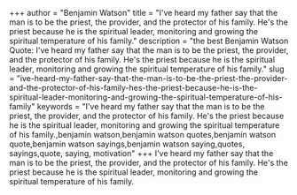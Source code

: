 +++
author = "Benjamin Watson"
title = "I've heard my father say that the man is to be the priest, the provider, and the protector of his family. He's the priest because he is the spiritual leader, monitoring and growing the spiritual temperature of his family."
description = "the best Benjamin Watson Quote: I've heard my father say that the man is to be the priest, the provider, and the protector of his family. He's the priest because he is the spiritual leader, monitoring and growing the spiritual temperature of his family."
slug = "ive-heard-my-father-say-that-the-man-is-to-be-the-priest-the-provider-and-the-protector-of-his-family-hes-the-priest-because-he-is-the-spiritual-leader-monitoring-and-growing-the-spiritual-temperature-of-his-family"
keywords = "I've heard my father say that the man is to be the priest, the provider, and the protector of his family. He's the priest because he is the spiritual leader, monitoring and growing the spiritual temperature of his family.,benjamin watson,benjamin watson quotes,benjamin watson quote,benjamin watson sayings,benjamin watson saying,quotes, sayings,quote, saying, motivation"
+++
I've heard my father say that the man is to be the priest, the provider, and the protector of his family. He's the priest because he is the spiritual leader, monitoring and growing the spiritual temperature of his family.
